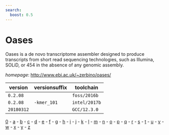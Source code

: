 ```yaml
---
search:
  boost: 0.5
---
```

# Oases

Oases is a de novo transcriptome assembler designed to produce transcripts from  short read sequencing technologies, such as Illumina, SOLiD, or 454 in the absence of any genomic assembly.

*homepage*: <http://www.ebi.ac.uk/~zerbino/oases/>

version | versionsuffix | toolchain
--------|---------------|----------
``0.2.08`` |  | ``foss/2016b``
``0.2.08`` | ``-kmer_101`` | ``intel/2017b``
``20180312`` |  | ``GCC/12.3.0``

[0](../0/index.md) - [a](../a/index.md) - [b](../b/index.md) - [c](../c/index.md) - [d](../d/index.md) - [e](../e/index.md) - [f](../f/index.md) - [g](../g/index.md) - [h](../h/index.md) - [i](../i/index.md) - [j](../j/index.md) - [k](../k/index.md) - [l](../l/index.md) - [m](../m/index.md) - [n](../n/index.md) - [o](../o/index.md) - [p](../p/index.md) - [q](../q/index.md) - [r](../r/index.md) - [s](../s/index.md) - [t](../t/index.md) - [u](../u/index.md) - [v](../v/index.md) - [w](../w/index.md) - [x](../x/index.md) - [y](../y/index.md) - [z](../z/index.md)

